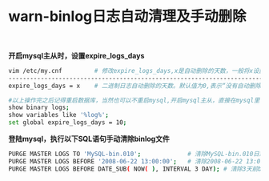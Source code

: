 # warn-binlog日志自动清理及手动删除

‍

**开启mysql主从时，设置expire_logs_days**

```bash
vim /etc/my.cnf         # 修改expire_logs_days,x是自动删除的天数，一般将x设置为短点，如10
--------------------------------------------------------------------------
expire_logs_days = x    # 二进制日志自动删除的天数。默认值为0,表示“没有自动删除”

#以上操作完之后记得重启数据库，当然也可以不重启mysql,开启mysql主从，直接在mysql里设置expire_logs_days
show binary logs; 
show variables like '%log%';
set global expire_logs_days = 10;
```

**登陆mysql，执行以下SQL语句手动清除binlog文件**

```bash
PURGE MASTER LOGS TO 'MySQL-bin.010';             # 清除MySQL-bin.010日志
PURGE MASTER LOGS BEFORE '2008-06-22 13:00:00';   # 清除2008-06-22 13:00:00前binlog日志
PURGE MASTER LOGS BEFORE DATE_SUB( NOW( ), INTERVAL 3 DAY); # 清除3天前binlog日志BEFORE，变量的date自变量可以为’YYYY-MM-DD hh:mm:ss’格式。
```

‍
